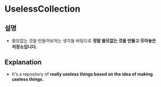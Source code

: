 # UselessCollection

## 설명
- 쓸모없는 것을 만들어보자는 생각을 바탕으로 **정말 쓸모없는 것을 만들고 모아놓은 저장소입니다.**


## Explanation
- It's a repository of **really useless things based on the idea of making useless things.**
